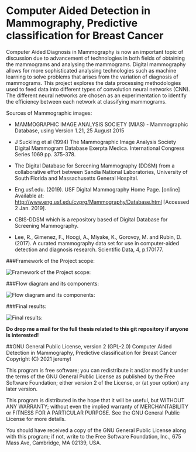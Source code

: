 # Computer Aided Detection in Mammography, Predictive classification for Breast Cancer
Computer Aided Diagnosis in Mammography is now an important topic of discussion due to advancement of technologies in both fields of obtaining the mammograms and analysing the mammograms. Digital mammography allows for more sophisticated analysing technologies such as machine learning to solve problems that arises from the variation of diagnosis of mammograms. This project explores the data processing methodologies used to feed data into different types of convolution neural networks (CNN).  The different neural networks are chosen as an experimentation to identify the efficiency between each network at classifying mammograms. 

Sources of Mammographic images:

* MAMMOGRAPHIC IMAGE ANALYSIS SOCIETY (MIAS) - Mammographic Database, using Version 1.21, 25 August 2015 
* J Suckling et al (1994) The Mammographic Image Analysis Society Digital Mammogram Database Exerpta Medica. International Congress Series 1069 pp. 375-378.

* The Digital Database for Screening Mammography (DDSM) from a collaborative effort between Sandia National Laboratories, University of South Florida and Massachusetts General Hospital.
* Eng.usf.edu. (2019). USF Digital Mammography Home Page. [online] Available at: http://www.eng.usf.edu/cvprg/Mammography/Database.html [Accessed 2 Jan. 2019].


* CBIS-DDSM which is a repository based of Digital Database for Screening Mammography. 
* Lee, R., Gimenez, F., Hoogi, A., Miyake, K., Gorovoy, M. and Rubin, D. (2017). A curated mammography data set for use in computer-aided detection and diagnosis research. Scientific Data, 4, p.170177.


###Framework of the Project scope:

![Framework of the Project scope:](https://github.com/xjer/CAD-in-mammography/blob/master/Framework%20of%20project%20scope.png)


###Flow diagram and its components:

![Flow diagram and its components:](https://github.com/xjer/CAD-in-mammography/blob/master/Flow%20diagram%20and%20its%20components.png)


###Final results:

![Final results:](https://github.com/xjer/CAD-in-mammography/blob/master/Final%20results.png)


**Do drop me a mail for the full thesis related to this git repository if anyone is interested!**



##GNU General Public License, version 2 (GPL-2.0)
Computer Aided Detection in Mammography, Predictive classification for Breast Cancer
Copyright (C) 2021 jeremyl

This program is free software; you can redistribute it and/or modify
it under the terms of the GNU General Public License as published by
the Free Software Foundation; either version 2 of the License, or
(at your option) any later version.

This program is distributed in the hope that it will be useful,
but WITHOUT ANY WARRANTY; without even the implied warranty of
MERCHANTABILITY or FITNESS FOR A PARTICULAR PURPOSE.  See the
GNU General Public License for more details.

You should have received a copy of the GNU General Public License
along with this program; if not, write to the Free Software
Foundation, Inc., 675 Mass Ave, Cambridge, MA 02139, USA.
